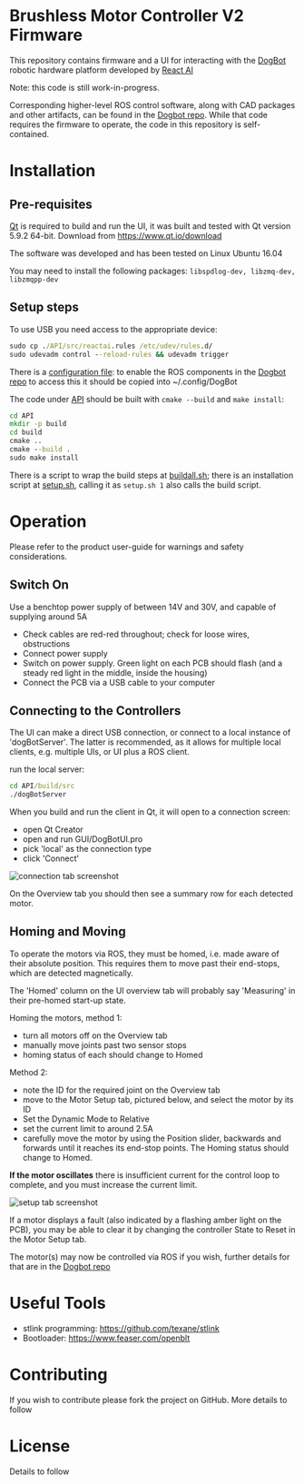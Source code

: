 
# Brushless Motor Controller V2 Firmware

This repository contains firmware and a UI for interacting with the [DogBot] robotic hardware platform developed by [React AI]

Note: this code is still work-in-progress.

Corresponding higher-level ROS control software, along with CAD packages and other artifacts, can be found in the [Dogbot repo].  While that code requires the firmware to operate, the code in this repository is self-contained.

# Installation

## Pre-requisites
[Qt] is required to build and run the UI, it was built and tested with Qt version 5.9.2 64-bit.  Download from https://www.qt.io/download

The software was developed and has been tested on Linux Ubuntu 16.04

You may need to install the following packages: `libspdlog-dev, libzmq-dev, libzmqpp-dev`

## Setup steps
To use USB you need access to the appropriate device:

```bat
sudo cp ./API/src/reactai.rules /etc/udev/rules.d/
sudo udevadm control --reload-rules && udevadm trigger
```
There is a [configuration file](./Config/configexample.json): to enable the ROS components in the [Dogbot repo] to access this it should be copied into ~/.config/DogBot

The code under [API](./API) should be built with `cmake --build` and `make install`:
```bat
cd API
mkdir -p build
cd build
cmake ..
cmake --build .
sudo make install 
```

There is a script to wrap the build steps at [buildall.sh](./Scripts/buildall.sh); there is an installation script at [setup.sh](./Scripts/setup.sh), calling it as `setup.sh 1` also calls the build script.

# Operation

Please refer to the product user-guide for warnings and safety considerations.

## Switch On

Use a benchtop power supply of between 14V and 30V, and capable of supplying around 5A

* Check cables are red-red throughout; check for loose wires, obstructions
* Connect power supply
* Switch on power supply.  Green light on each PCB should flash (and a steady red light in the middle, inside the housing)
* Connect the PCB via a USB cable to your computer

## Connecting to the Controllers

The UI can make a direct USB connection, or connect to a local instance of 'dogBotServer'.  The latter is recommended, as it allows for multiple local clients, e.g. multiple UIs, or UI plus a ROS client.

run the local server:
```bat
cd API/build/src
./dogBotServer
```
When you build and run the client in Qt, it will open to a connection screen:

* open Qt Creator
* open and run GUI/DogBotUI.pro
* pick 'local' as the connection type
* click 'Connect'

![connection tab screenshot](resources/UI_connect.png "Connection tab in UI")

On the Overview tab you should then see a summary row for each detected motor.

## Homing and Moving

To operate the motors via ROS, they must be homed, i.e. made aware of their absolute position.   This requires them to move past their end-stops, which are detected magnetically.

The 'Homed' column on the UI overview tab will probably say 'Measuring' in their pre-homed start-up state.

Homing the motors, method 1:
* turn all motors off on the Overview tab
* manually move joints past two sensor stops
* homing status of each should change to Homed

Method 2:
* note the ID for the required joint on the Overview tab
* move to the Motor Setup tab, pictured below, and select the motor by its ID
* Set the Dynamic Mode to Relative
* set the current limit to around 2.5A
* carefully move the motor by using the Position slider, backwards and forwards until it reaches its end-stop points.  The Homing status should change to Homed.

**If the motor oscillates** there is insufficient current for the control loop to complete, and you must increase the current limit.

![setup tab screenshot](resources/UI_motor_setup.png "Motor setup tab in UI")

If a motor displays a fault (also indicated by a flashing amber light on the PCB), you may be able to clear it by changing the controller State to Reset in the Motor Setup tab.

The motor(s) may now be controlled via ROS if you wish, further details for that are in the [Dogbot repo]

# Useful Tools
* stlink programming: https://github.com/texane/stlink
* Bootloader:         https://www.feaser.com/openblt

# Contributing

If you wish to contribute please fork the project on GitHub. More details to follow

# License

Details to follow

[Dogbot repo]: https://github.com/craftit/Dogbot
[DogBot]: https://www.reactai.com/dog-bot/
[React AI]: https://www.reactai.com
[ROS]: http://www.ros.org
[Qt]: https://www.qt.io
